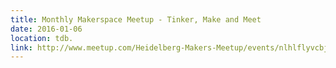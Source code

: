 ```yaml
---
title: Monthly Makerspace Meetup - Tinker, Make and Meet
date: 2016-01-06
location: tdb.
link: http://www.meetup.com/Heidelberg-Makers-Meetup/events/nlhlflyvcbjb/
---
```


